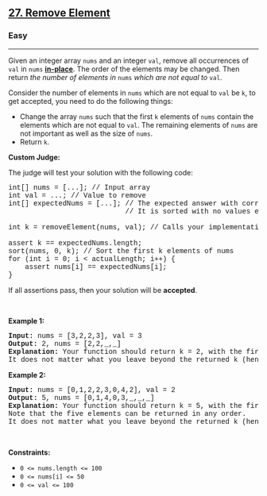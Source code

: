 <h2><a href="https://leetcode.com/problems/remove-element/">27. Remove Element</a></h2><h3>Easy</h3><hr><div><p>Given an integer array <code style="font-family: monospace, Bangla340, sans-serif;">nums</code> and an integer <code style="font-family: monospace, Bangla340, sans-serif;">val</code>, remove all occurrences of <code style="font-family: monospace, Bangla340, sans-serif;">val</code> in <code style="font-family: monospace, Bangla340, sans-serif;">nums</code> <a href="https://en.wikipedia.org/wiki/In-place_algorithm" target="_blank"><strong>in-place</strong></a>. The order of the elements may be changed. Then return <em>the number of elements in </em><code style="font-family: monospace, Bangla340, sans-serif;">nums</code><em> which are not equal to </em><code style="font-family: monospace, Bangla340, sans-serif;">val</code>.</p>

<p>Consider the number of elements in <code style="font-family: monospace, Bangla340, sans-serif;">nums</code> which are not equal to <code style="font-family: monospace, Bangla340, sans-serif;">val</code> be <code style="font-family: monospace, Bangla340, sans-serif;">k</code>, to get accepted, you need to do the following things:</p>

<ul>
	<li>Change the array <code style="font-family: monospace, Bangla340, sans-serif;">nums</code> such that the first <code style="font-family: monospace, Bangla340, sans-serif;">k</code> elements of <code style="font-family: monospace, Bangla340, sans-serif;">nums</code> contain the elements which are not equal to <code style="font-family: monospace, Bangla340, sans-serif;">val</code>. The remaining elements of <code style="font-family: monospace, Bangla340, sans-serif;">nums</code> are not important as well as the size of <code style="font-family: monospace, Bangla340, sans-serif;">nums</code>.</li>
	<li>Return <code style="font-family: monospace, Bangla340, sans-serif;">k</code>.</li>
</ul>

<p><strong>Custom Judge:</strong></p>

<p>The judge will test your solution with the following code:</p>

<pre style="font-family: SFMono-Regular, Consolas, &quot;Liberation Mono&quot;, Menlo, Courier, monospace, Bangla340, sans-serif;">int[] nums = [...]; // Input array
int val = ...; // Value to remove
int[] expectedNums = [...]; // The expected answer with correct length.
                            // It is sorted with no values equaling val.

int k = removeElement(nums, val); // Calls your implementation

assert k == expectedNums.length;
sort(nums, 0, k); // Sort the first k elements of nums
for (int i = 0; i &lt; actualLength; i++) {
    assert nums[i] == expectedNums[i];
}
</pre>

<p>If all assertions pass, then your solution will be <strong>accepted</strong>.</p>

<p>&nbsp;</p>
<p><strong class="example">Example 1:</strong></p>

<pre style="font-family: SFMono-Regular, Consolas, &quot;Liberation Mono&quot;, Menlo, Courier, monospace, Bangla340, sans-serif;"><strong>Input:</strong> nums = [3,2,2,3], val = 3
<strong>Output:</strong> 2, nums = [2,2,_,_]
<strong>Explanation:</strong> Your function should return k = 2, with the first two elements of nums being 2.
It does not matter what you leave beyond the returned k (hence they are underscores).
</pre>

<p><strong class="example">Example 2:</strong></p>

<pre style="font-family: SFMono-Regular, Consolas, &quot;Liberation Mono&quot;, Menlo, Courier, monospace, Bangla340, sans-serif;"><strong>Input:</strong> nums = [0,1,2,2,3,0,4,2], val = 2
<strong>Output:</strong> 5, nums = [0,1,4,0,3,_,_,_]
<strong>Explanation:</strong> Your function should return k = 5, with the first five elements of nums containing 0, 0, 1, 3, and 4.
Note that the five elements can be returned in any order.
It does not matter what you leave beyond the returned k (hence they are underscores).
</pre>

<p>&nbsp;</p>
<p><strong>Constraints:</strong></p>

<ul>
	<li><code style="font-family: monospace, Bangla340, sans-serif;">0 &lt;= nums.length &lt;= 100</code></li>
	<li><code style="font-family: monospace, Bangla340, sans-serif;">0 &lt;= nums[i] &lt;= 50</code></li>
	<li><code style="font-family: monospace, Bangla340, sans-serif;">0 &lt;= val &lt;= 100</code></li>
</ul>
</div>